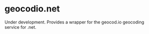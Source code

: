 # geocodio.net

Under development. Provides a wrapper for the geocod.io geocoding service for .net.
